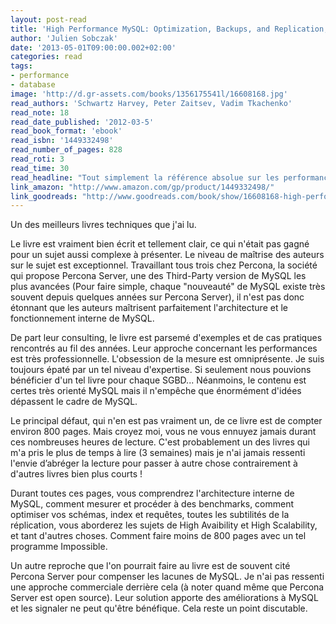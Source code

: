 ```yaml
---
layout: post-read
title: 'High Performance MySQL: Optimization, Backups, and Replication, 3rd Edition'
author: 'Julien Sobczak'
date: '2013-05-01T09:00:00.002+02:00'
categories: read
tags:
- performance
- database
image: 'http://d.gr-assets.com/books/1356175541l/16608168.jpg'
read_authors: 'Schwartz Harvey, Peter Zaitsev, Vadim Tkachenko'
read_note: 18
read_date_published: '2012-03-5'
read_book_format: 'ebook'
read_isbn: '1449332498'
read_number_of_pages: 828
read_roti: 3
read_time: 30
read_headline: "Tout simplement la référence absolue sur les performances MySQL. Exceptionnel de maîtrise. Bluffant !"
link_amazon: "http://www.amazon.com/gp/product/1449332498/"
link_goodreads: "http://www.goodreads.com/book/show/16608168-high-performance-mysql"
---
```



Un des meilleurs livres techniques que j'ai lu.

Le livre est vraiment bien écrit et tellement clair, ce qui n'était pas gagné pour un sujet aussi complexe à présenter. Le niveau de maîtrise des auteurs sur le sujet est exceptionnel. Travaillant tous trois chez Percona, la société qui propose Percona Server, une des Third-Party version de MySQL les plus avancées (Pour faire simple, chaque "nouveauté" de MySQL existe très souvent depuis quelques années sur Percona Server), il n'est pas donc étonnant que les auteurs maîtrisent parfaitement l'architecture et le fonctionnement interne de MySQL.

De part leur consulting, le livre est parsemé d'exemples et de cas pratiques rencontrés au fil des années. Leur approche concernant les performances est très professionnelle. L'obsession de la mesure est omniprésente. Je suis toujours épaté par un tel niveau d'expertise. Si seulement nous pouvions bénéficier d'un tel livre pour chaque SGBD... Néanmoins, le contenu est certes très orienté MySQL mais il n'empêche que énormément d'idées dépassent le cadre de MySQL.

Le principal défaut, qui n'en est pas vraiment un, de ce livre est de compter environ 800 pages. Mais croyez moi, vous ne vous ennuyez jamais durant ces nombreuses heures de lecture. C'est probablement un des livres qui m'a pris le plus de temps à lire (3 semaines) mais je n'ai jamais ressenti l'envie d’abréger la lecture pour passer à autre chose contrairement à d'autres livres bien plus courts !

Durant toutes ces pages, vous comprendrez l'architecture interne de MySQL, comment mesurer et procéder à des benchmarks, comment optimiser vos schémas, index et requêtes, toutes les subtilités de la réplication, vous aborderez les sujets de High Avaibility et High Scalability, et tant d'autres choses. Comment faire moins de 800 pages avec un tel programme Impossible.

Un autre reproche que l'on pourrait faire au livre est de souvent cité Percona Server pour compenser les lacunes de MySQL. Je n'ai pas ressenti une approche commerciale derrière cela (à noter quand même que Percona Server est open source). Leur solution apporte des améliorations à MySQL et les signaler ne peut qu'être bénéfique. Cela reste un point discutable.

